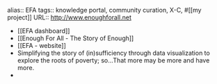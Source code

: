 alias:: EFA
tags:: knowledge portal, community curation, X-C, #[[my project]]
URL:: http://www.enoughforall.net


- [[EFA dashboard]]
- [[Enough For All - The Story of Enough]]
- [[EFA - website]]
- Simplifying the story of (in)sufficiency through data visualization to explore the roots of poverty; so...That more may be more and have more.
-
